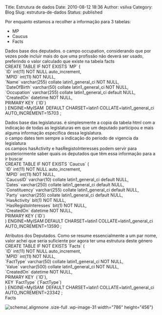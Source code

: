 Title: Estrutura de dados
Date: 2010-08-12 18:36
Author: vsilva
Category: Blog
Slug: estrutura-de-dados
Status: published

Por enquanto estamos a recolher a informação para 3 tabelas:

-   MP
-   Caucus
-   Facts

Dados base dos deputados. o campo occupation, considerando que por vezes pode incluir mais do que uma profissão não deverá ser usado, preferindo o valor calculado que existe na tabela facts  
CREATE TABLE IF NOT EXISTS \`MP\` (  
\`ID\` int(11) NOT NULL auto\_increment,  
\`MPID\` int(11) NOT NULL,  
\`Name\` varchar(255) collate latin1\_general\_ci NOT NULL,  
\`DateOfBirth\` varchar(50) collate latin1\_general\_ci NOT NULL,  
\`Occupation\` varchar(255) collate latin1\_general\_ci default NULL,  
\`CreatedOn\` datetime NOT NULL,  
PRIMARY KEY  (\`ID\`)  
) ENGINE=MyISAM  DEFAULT CHARSET=latin1 COLLATE=latin1\_general\_ci AUTO\_INCREMENT=15703 ;

Dados base das legislaturas. é simplesmente a copia da tabela html com a indicação de todas as legislaturas em que um deputado participou e mais alguma informação especifica dessa legislatura.  
o campo dates tem sempre a indicação do periodo de vigencia da legislatura  
os campos hasActivity e hasRegistoInteresses podem servir para posteriormente saber quais os deputados que têm essa informação para a ir buscar  
CREATE TABLE IF NOT EXISTS \`Caucus\` (  
\`ID\` int(11) NOT NULL auto\_increment,  
\`MPID\` int(11) NOT NULL,  
\`CaucusID\` varchar(10) collate latin1\_general\_ci default NULL,  
\`Dates\` varchar(250) collate latin1\_general\_ci default NULL,  
\`Constituency\` varchar(255) collate latin1\_general\_ci default NULL,  
\`Party\` varchar(255) collate latin1\_general\_ci default NULL,  
\`HasActivity\` bit(1) NOT NULL,  
\`HasRegistoInteresses\` bit(1) NOT NULL,  
\`CreatedOn\` datetime NOT NULL,  
PRIMARY KEY (\`ID\`)  
) ENGINE=MyISAM DEFAULT CHARSET=latin1 COLLATE=latin1\_general\_ci AUTO\_INCREMENT=13590 ;

Atributos dos Deputados. Como se resume essencialmente a um par nome, valor achei que seria suficiente por agora ter uma estrutura deste género  
CREATE TABLE IF NOT EXISTS \`Facts\` (  
\`ID\` int(11) NOT NULL auto\_increment,  
\`MPID\` int(11) NOT NULL,  
\`FactType\` varchar(50) collate latin1\_general\_ci NOT NULL,  
\`Value\` varchar(500) collate latin1\_general\_ci NOT NULL,  
\`CreatedOn\` datetime NOT NULL,  
PRIMARY KEY  (\`ID\`),  
KEY \`FactType\` (\`FactType\`)  
) ENGINE=MyISAM  DEFAULT CHARSET=latin1 COLLATE=latin1\_general\_ci AUTO\_INCREMENT=23342 ;  
Facts

![](http://transparencia.hacklaviva.net/wp-content/uploads/2010/08/schema.png "schema"){.alignnone .size-full .wp-image-31 width="786" height="456"}
